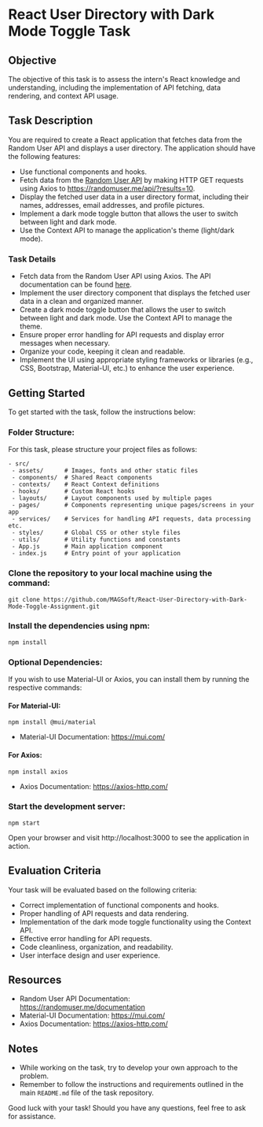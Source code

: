 # React User Directory with Dark Mode Toggle Task

## Objective    
The objective of this task is to assess the intern's React knowledge and understanding, including the implementation of API fetching, data rendering, and context API usage.

## Task Description
You are required to create a React application that fetches data from the Random User API and displays a user directory. The application should have the following features:

- Use functional components and hooks.
- Fetch data from the [Random User API](https://randomuser.me/) by making HTTP GET requests using Axios to https://randomuser.me/api/?results=10.
- Display the fetched user data in a user directory format, including their names, addresses, email addresses, and profile pictures.
- Implement a dark mode toggle button that allows the user to switch between light and dark mode.
- Use the Context API to manage the application's theme (light/dark mode).

### Task Details
- Fetch data from the Random User API using Axios. The API documentation can be found [here](https://randomuser.me/documentation).
- Implement the user directory component that displays the fetched user data in a clean and organized manner.
- Create a dark mode toggle button that allows the user to switch between light and dark mode. Use the Context API to manage the theme.
- Ensure proper error handling for API requests and display error messages when necessary.
- Organize your code, keeping it clean and readable.
- Implement the UI using appropriate styling frameworks or libraries (e.g., CSS, Bootstrap, Material-UI, etc.) to enhance the user experience.

## Getting Started
To get started with the task, follow the instructions below:

### Folder Structure:
For this task, please structure your project files as follows:

 ``` 
 - src/
  - assets/      # Images, fonts and other static files
  - components/  # Shared React components
  - contexts/    # React Context definitions
  - hooks/       # Custom React hooks
  - layouts/     # Layout components used by multiple pages
  - pages/       # Components representing unique pages/screens in your app
  - services/    # Services for handling API requests, data processing etc.
  - styles/      # Global CSS or other style files
  - utils/       # Utility functions and constants
  - App.js       # Main application component
  - index.js     # Entry point of your application

 ```

### Clone the repository to your local machine using the command:

 ```
git clone https://github.com/MAGSoft/React-User-Directory-with-Dark-Mode-Toggle-Assignment.git
 ```
 
### Install the dependencies using npm:

 ```
npm install
 ```
### Optional Dependencies:
If you wish to use Material-UI or Axios, you can install them by running the respective commands:

#### For Material-UI:
``` 
npm install @mui/material
```
- Material-UI Documentation: https://mui.com/

#### For Axios:
``` 
npm install axios
``` 
- Axios Documentation: https://axios-http.com/

### Start the development server:
 ```
npm start
 ```

Open your browser and visit http://localhost:3000 to see the application in action.

## Evaluation Criteria
Your task will be evaluated based on the following criteria:

- Correct implementation of functional components and hooks.
- Proper handling of API requests and data rendering.
- Implementation of the dark mode toggle functionality using the Context API.
- Effective error handling for API requests.
- Code cleanliness, organization, and readability.
- User interface design and user experience.

## Resources
- Random User API Documentation: https://randomuser.me/documentation
- Material-UI Documentation: https://mui.com/
- Axios Documentation: https://axios-http.com/

## Notes

- While working on the task, try to develop your own approach to the problem.
- Remember to follow the instructions and requirements outlined in the main `README.md` file of the task repository.


Good luck with your task! Should you have any questions, feel free to ask for assistance.




